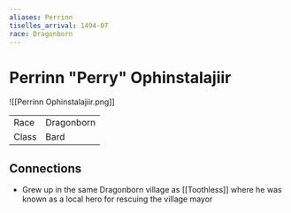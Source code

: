 ```yaml
---
aliases: Perrinn
tiselles_arrival: 1494-07
race: Dragonborn
---
```


# Perrinn "Perry" Ophinstalajiir

![[Perrinn Ophinstalajiir.png]]

|       |            |
| ----- | ---------- |
| Race  | Dragonborn |
| Class | Bard       |

## Connections

- Grew up in the same Dragonborn village as [[Toothless]] where he was known as a local hero for rescuing the village mayor